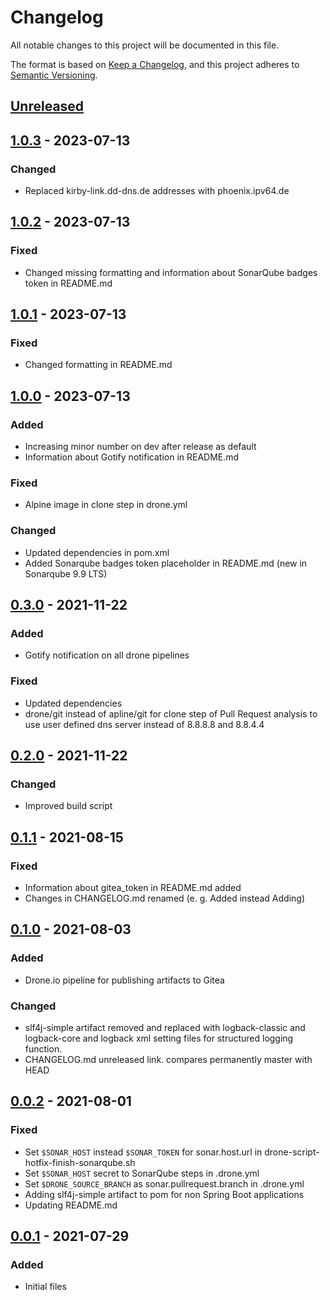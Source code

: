 # Changelog

All notable changes to this project will be documented in this file.

The format is based on [Keep a Changelog](https://keepachangelog.com/en/1.0.0/),
and this project adheres to [Semantic Versioning](https://semver.org/spec/v2.0.0.html).

## [Unreleased]

## [1.0.3] - 2023-07-13
### Changed
- Replaced kirby-link.dd-dns.de addresses with phoenix.ipv64.de

## [1.0.2] - 2023-07-13
### Fixed
- Changed missing formatting and information about SonarQube badges token in README.md

## [1.0.1] - 2023-07-13
### Fixed
- Changed formatting in README.md

## [1.0.0] - 2023-07-13
### Added
- Increasing minor number on dev after release as default
- Information about Gotify notification in README.md

### Fixed
- Alpine image in clone step in drone.yml

### Changed
- Updated dependencies in pom.xml
- Added Sonarqube badges token placeholder in README.md (new in Sonarqube 9.9 LTS)

## [0.3.0] - 2021-11-22
### Added
- Gotify notification on all drone pipelines

### Fixed
- Updated dependencies
- drone/git instead of apline/git for clone step of Pull Request analysis to use user defined dns server instead of 8.8.8.8 and 8.8.4.4 

## [0.2.0] - 2021-11-22
### Changed
- Improved build script

## [0.1.1] - 2021-08-15

### Fixed
- Information about gitea_token in README.md added
- Changes in CHANGELOG.md renamed (e. g. Added instead Adding)

## [0.1.0] - 2021-08-03

### Added
- Drone.io pipeline for publishing artifacts to Gitea

### Changed
- slf4j-simple artifact removed and replaced with logback-classic and logback-core and logback xml setting files for structured logging function.
- CHANGELOG.md unreleased link. compares permanently master with HEAD

## [0.0.2] - 2021-08-01

### Fixed
- Set `$SONAR_HOST` instead `$SONAR_TOKEN`  for sonar.host.url in drone-script-hotfix-finish-sonarqube.sh
- Set `$SONAR_HOST` secret to SonarQube steps in .drone.yml
- Set `$DRONE_SOURCE_BRANCH` as sonar.pullrequest.branch in .drone.yml
- Adding slf4j-simple artifact to pom for non Spring Boot applications
- Updating README.md

## [0.0.1] - 2021-07-29

### Added
- Initial files

[unreleased]: https://git.phoenix.ipv64.de/David/Maven-Blueprint-Project.git/compare/master...HEAD
[1.0.3]: https://git.phoenix.ipv64.de/David/Maven-Blueprint-Project.git/compare/1.0.2...1.0.3
[1.0.2]: https://git.phoenix.ipv64.de/David/Maven-Blueprint-Project.git/compare/1.0.1...1.0.2
[1.0.1]: https://git.phoenix.ipv64.de/David/Maven-Blueprint-Project.git/compare/1.0.0...1.0.1
[1.0.0]: https://git.phoenix.ipv64.de/David/Maven-Blueprint-Project.git/compare/0.3.0...1.0.0
[0.3.0]: https://git.phoenix.ipv64.de/David/Maven-Blueprint-Project.git/compare/0.2.0...0.3.0
[0.2.0]: https://git.phoenix.ipv64.de/David/Maven-Blueprint-Project.git/compare/0.1.1...0.2.0
[0.1.1]: https://git.phoenix.ipv64.de/David/Maven-Blueprint-Project.git/compare/0.1.0...0.1.1
[0.1.0]: https://git.phoenix.ipv64.de/David/Maven-Blueprint-Project.git/compare/0.0.2...0.1.0
[0.0.2]: https://git.phoenix.ipv64.de/David/Maven-Blueprint-Project.git/compare/0.0.1...0.0.2
[0.0.1]: https://git.phoenix.ipv64.de/David/Maven-Blueprint-Project.git/releases/tag/0.0.1